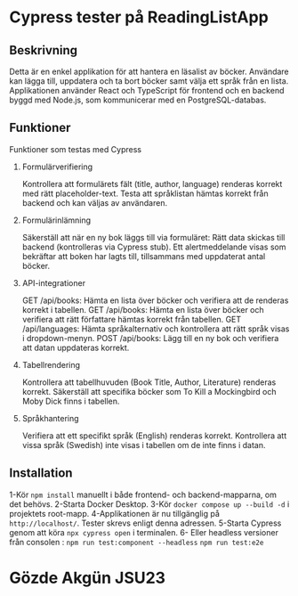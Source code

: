 # Cypress tester på ReadingListApp

## Beskrivning

Detta är en enkel applikation för att hantera en läsalist av böcker. Användare kan lägga till, uppdatera och ta bort böcker samt välja ett språk från en lista. Applikationen använder React och TypeScript för frontend och en backend byggd med Node.js, som kommunicerar med en PostgreSQL-databas.

## Funktioner

Funktioner som testas med Cypress

1. Formulärverifiering

   Kontrollera att formulärets fält (title, author, language) renderas korrekt med rätt placeholder-text.
   Testa att språklistan hämtas korrekt från backend och kan väljas av användaren.

2. Formulärinlämning

   Säkerställ att när en ny bok läggs till via formuläret:
   Rätt data skickas till backend (kontrolleras via Cypress stub).
   Ett alertmeddelande visas som bekräftar att boken har lagts till, tillsammans med uppdaterat antal böcker.

3. API-integrationer

   GET /api/books: Hämta en lista över böcker och verifiera att de renderas korrekt i tabellen.
   GET /api/books: Hämta en lista över böcker och verifiera att rätt författare hämtas korrekt från tabellen.
   GET /api/languages: Hämta språkalternativ och kontrollera att rätt språk visas i dropdown-menyn.
   POST /api/books: Lägg till en ny bok och verifiera att datan uppdateras korrekt.

4. Tabellrendering

   Kontrollera att tabellhuvuden (Book Title, Author, Literature) renderas korrekt.
   Säkerställ att specifika böcker som To Kill a Mockingbird och Moby Dick finns i tabellen.

5. Språkhantering

   Verifiera att ett specifikt språk (English) renderas korrekt.
   Kontrollera att vissa språk (Swedish) inte visas i tabellen om de inte finns i datan.

## Installation

1-Kör `npm install` manuellt i både frontend- och backend-mapparna, om det behövs.
2-Starta Docker Desktop.
3-Kör `docker compose up --build -d` i projektets root-mapp.
4-Applikationen är nu tillgänglig på `http://localhost/`. Tester skrevs enligt denna adressen.
5-Starta Cypress genom att köra `npx cypress open` i terminalen.
6- Eller headless versioner från consolen :
`npm run test:component --headless`
`npm run test:e2e `

# Gözde Akgün JSU23

